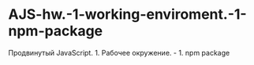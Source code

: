 # AJS-hw.-1-working-enviroment.-1-npm-package
Продвинутый JavaScript. 1. Рабочее окружение. - 1. npm package
